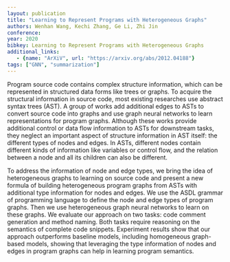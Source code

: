 ```yaml
---
layout: publication
title: "Learning to Represent Programs with Heterogeneous Graphs"
authors: Wenhan Wang, Kechi Zhang, Ge Li, Zhi Jin
conference:
year: 2020
bibkey: Learning to Represent Programs with Heterogeneous Graphs
additional_links:
   - {name: "ArXiV", url: "https://arxiv.org/abs/2012.04188"}
tags: ["GNN", "summarization"]
---
```

Program source code contains complex structure information, which can be represented in structured data forms like trees or graphs. To acquire the structural information in source code, most existing researches use abstract syntax trees (AST). A group of works add additional edges to ASTs to convert source code into graphs and use graph neural networks to learn representations for program graphs. Although these works provide additional control or data flow information to ASTs for downstream tasks, they neglect an important aspect of structure information in AST itself: the different types of nodes and edges. In ASTs, different nodes contain different kinds of information like variables or control flow, and the relation between a node and all its children can also be different.

To address the information of node and edge types, we bring the idea of heterogeneous graphs to learning on source code and present a new formula of building heterogeneous program graphs from ASTs with additional type information for nodes and edges. We use the ASDL grammar of programming language to define the node and edge types of program graphs. Then we use heterogeneous graph neural networks to learn on these graphs. We evaluate our approach on two tasks: code comment generation and method naming. Both tasks require reasoning on the semantics of complete code snippets. Experiment results show that our approach outperforms baseline models, including homogeneous graph-based models, showing that leveraging the type information of nodes and edges in program graphs can help in learning program semantics. 
